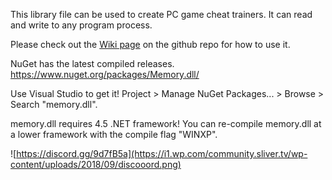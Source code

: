 This library file can be used to create PC game cheat trainers. It can read and write to any program process.

Please check out the [Wiki page](https://github.com/erfg12/memory.dll/wiki) on the github repo for how to use it.

NuGet has the latest compiled releases. https://www.nuget.org/packages/Memory.dll/ 

Use Visual Studio to get it! Project > Manage NuGet Packages... > Browse > Search "memory.dll".

memory.dll requires 4.5 .NET framework! You can re-compile memory.dll at a lower framework with the compile flag "WINXP".

![https://discord.gg/9d7fB5a](https://i1.wp.com/community.sliver.tv/wp-content/uploads/2018/09/discooord.png)
